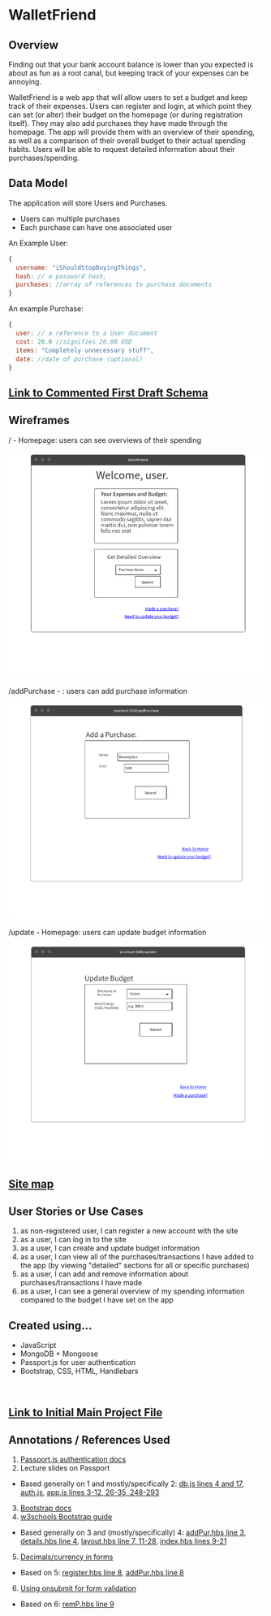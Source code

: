 # WalletFriend

## Overview

Finding out that your bank account balance is lower than you expected is about as fun as a root canal, but keeping track of your expenses can be annoying.

WalletFriend is a web app that will allow users to set a budget and keep track of their expenses. Users can register and login, at which point they can set (or alter) their budget on the homepage (or during registration itself). They may also add purchases they have made through the homepage. The app will provide them with an overview of their spending, as well as a comparison of their overall budget to their actual spending habits. Users will be able to request detailed information about their purchases/spending.

## Data Model


The application will store Users and Purchases.
* Users can multiple purchases
* Each purchase can have one associated user


An Example User:

```javascript
{
  username: "iShouldStopBuyingThings",
  hash: // a password hash,
  purchases: //array of references to purchase documents
}
```

An example Purchase:
```javascript
{
  user: // a reference to a User document
  cost: 20.0 //signifies 20.00 USD
  items: "Completely unnecessary stuff",
  date: //date of purchase (optional)
}
```


## [Link to Commented First Draft Schema](db.js) 

## Wireframes

/ - Homepage: users can see overviews of their spending

![home](documentation/home.png)

/addPurchase - : users can add purchase information

![add purchase](documentation/spend.png)

/update - Homepage: users can update budget information

![update](documentation/update.png)


## [Site map](documentation/sitemap.png)


## User Stories or Use Cases

1. as non-registered user, I can register a new account with the site
2. as a user, I can log in to the site
3. as a user, I can create and update budget information
4. as a user, I can view all of the purchases/transactions I have added to the app (by viewing "detailed" sections for all or specific purchases)
5. as a user, I can add and remove information about purchases/transactions I have made
6. as a user, I can see a general overview of my spending information compared to the budget I have set on the app

## Created using...

* JavaScript 
* MongoDB + Mongoose
* Passport.js for user authentication
* Bootstrap, CSS, HTML, Handlebars


<br> 


## [Link to Initial Main Project File](app.js) 

## Annotations / References Used

1. [Passport.js authentication docs](http://passportjs.org/docs/)
2. Lecture slides on Passport
* Based generally on 1 and mostly/specifically 2: [db.js lines 4 and 17](db.js), [auth.js](auth.js), [app.js lines 3-12, 26-35, 248-293](app.js)

3. [Bootstrap docs](http://getbootstrap.com/getting-started/#download)
4. [w3schools Bootstrap guide](https://www.w3schools.com/bootstrap/default.asp)
* Based generally on 3 and (mostly/specifically) 4: [addPur.hbs line 3](views/addPur.hbs), [details.hbs line 4](views/details.hbs), [layout.hbs line 7, 11-28](views/layout.hbs), [index.hbs lines 9-21](views/index.hbs)

5. [Decimals/currency in forms](https://jsfiddle.net/trixta/UC6tG/) 
* Based on 5: [register.hbs line 8](views/register.hbs), [addPur.hbs line 8](views/addPur.hbs)

6. [Using onsubmit for form validation](https://www.w3schools.com/jsref/event_onsubmit.asp)
* Based on 6: [remP.hbs line 9](views/remP.hbs)
